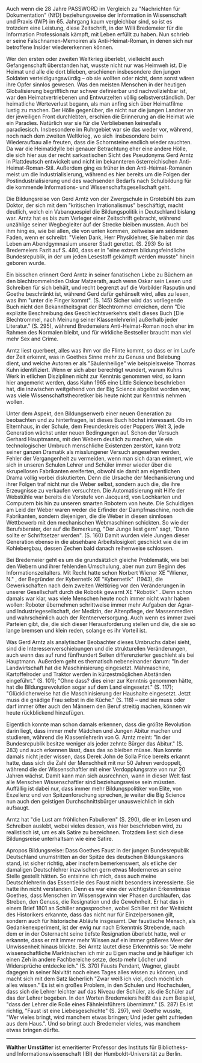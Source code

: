 Auch wenn die 28 Jahre PASSWORD im Vergleich zu "Nachrichten für Dokumentation" (NfD) beziehungsweise der Information in Wissenschaft und Praxis (IWP) im 65. Jahrgang kaum vergleichbar sind, so ist es trotzdem eine Leistung, diese Zeitschrift, in der Willi Bredemeier für die Information Professionals kämpft, mit Leben erfüllt zu haben. Nun schrieb er seine Falschnamen-Memoiren als Anti-Heimat-Roman, in denen sich nur betroffene Insider wiedererkennen können.

Wer den ersten oder zweiten Weltkrieg überlebt, vielleicht auch Gefangenschaft überstanden hat, wusste nicht nur was Heimweh ist. Die Heimat und alle die dort blieben, erschienen insbesondere den jungen Soldaten verteidigungswürdig – ob sie wollten oder nicht, denn sonst wären ihre Opfer sinnlos gewesen. Was den meisten Menschen in der heutigen Globalisierung begrifflich nur schwer definierbar und nachvollziehbar ist, war den Heimatvertriebenen und Entwurzelten völlig selbstverständlich. Der heimatliche Werteverlust begann, als man anfing sich über Heimatfilme lustig zu machen. Der Hölle gegenüber, die nicht nur die jungen Landser an der jeweiligen Front durchlebten, erschien die Erinnerung an die Heimat wie ein Paradies. Natürlich war sie für die Verbliebenen keinesfalls paradiesisch. Insbesondere im Ruhrgebiet war sie das weder vor, während, noch nach dem zweiten Weltkrieg, wo sich  insbesondere beim Wiederaufbau alle freuten, dass die Schornsteine endlich wieder rauchten. Da war die Heimatidylle bei genauer Betrachtung eher eine andere Hölle, die sich hier aus der recht sarkastischen Sicht des Pseudonyms Gerd Arntz in Plattdeutsch entwickelt und nicht im bekannteren österreichischen Anti-Heimat-Roman-Stil. Außerdem ging es früher in den Anti-Heimat-Romanen meist um die Industrialisierung, während es hier bereits um die Folgen der Postindustrialisierung und des wachsenden Bedarfs nach Schulbildung für die kommende Informations- und Wissenschaftsgesellschaft geht. 

Die Bildungsreise von Gerd Arntz von der Zwergschule in Grotebühl bis zum Doktor, der sich mit dem "kritischen Irrationalismus" beschäftigt, macht deutlich, welch ein Vabanquespiel die Bildungspolitik in Deutschland bislang war. Arntz hat es bis zum Verleger einer Zeitschrift gebracht, während unzählige seiner Wegbegleiter auf der Strecke bleiben mussten. Auch bei ihm hing es, wie bei allen, die von unten kommen, zeitweise am seidenen Faden, wenn er schreibt: "Vielen Dank, Herr Physiklehrer, Sie haben mir das Leben am Abendgymnasium unserer Stadt gerettet. (S. 293) So ist Bredemeiers Fazit auf S. 480, dass er in "eine extrem bildungsfeindliche Bundesrepublik, in der um jeden Lesestoff gekämpft werden musste" hinein geboren wurde. 

Ein bisschen erinnert Gerd Arntz in seiner fanatischen Liebe zu Büchern
an den blechtrommelnden Oskar Matzerath, auch wenn Oskar sein Lesen und
Schreiben für sich behält, und recht begrenzt auf die Vorbilder Rasputin
und Goethe beschränkt ist, während Gerd dafür gehänselt wird, alles zu
lesen, was ihm "unter die Finger kommt". (S. 145) Sicher wird das
vorliegende Buch nicht den Bekanntheitsgrat der Blechtrommel erreichen,
denn "Die explizite Beschreibung des Geschlechtsverkehrs stellt dieses
Buch [Die Blechtrommel, nach Meinung seiner Klassenlehrerin] außerhalb
jeder Literatur." (S. 295), während Bredemeiers Anti-Heimat-Roman noch
eher im Rahmen des Normalen bleibt, und für wirkliche Bestseller braucht
man viel mehr Sex and Crime. 

Arntz liest querbeet, alles was ihm vor die Flinte kommt, so dass er im
Laufe der Zeit erkennt, was in Goethes Sinne mehr zu Genuss und Belebung
dient, und welche Autoren er als "Säulenheilige" wie beispielsweise
Thomas Kuhn identifiziert. Wenn er sich aber berechtigt wundert, warum
Kuhns Werk in etlichen Disziplinen nicht zur Kenntnis genommen wird, so
kann hier angemerkt werden, dass Kuhn 1965 eine Little Science
beschrieben hat, die inzwischen weitgehend von der Big Science abgelöst
worden war, was viele Wissenschaftstheoretiker bis heute nicht zur
Kenntnis nehmen wollen.

Unter dem Aspekt, den Bildungserwerb einer neuen Generation zu
beobachten und zu hinterfragen, ist dieses Buch höchst interessant. Ob
im Elternhaus, in der Schule, dem Freundeskreis oder Poppers Welt 3,
jede Generation wächst unter neuen Bedingungen auf. Schon der Versuch
Gerhard Hauptmanns, mit den Webern deutlich zu machen, wie ein
technologischer Umbruch menschliche Existenzen zerstört, kann trotz
seiner ganzen Dramatik als misslungener Versuch angesehen werden, Fehler
der Vergangenheit zu vermeiden, wenn man sich daran erinnert, wie sich
in unseren Schulen Lehrer und Schüler immer wieder über die skrupellosen
Fabrikanten ereiferten, obwohl sie damit am eigentlichen Drama völlig
vorbei diskutierten. Denn die Ursache der Mechanisierung und ihrer
Folgen traf nicht nur die Weber selbst, sondern auch die, die ihre
Erzeugnisse zu verkaufen versuchten. Die Automatisierung mit Hilfe der
Webstühle war bereits die Vorstufe von Jacquard, von Lochkarten und
Computern bis hin zu unseren smarten Robotern von heute. Die Schuldigen
am Leid der Weber waren weder die Erfinder der Dampfmaschine, noch die
Fabrikanten, sondern diejenigen, die die Weber in diesen sinnlosen
Wettbewerb mit den mechanischen Webmaschinen schickten. So wie der
Berufsberater, der auf die Bemerkung, "Der Junge liest gern" sagt, "Dann
sollte er Schriftsetzer werden". (S. 160) Damit wurden viele Jungen
dieser Generation ebenso in die absehbare Arbeitslosigkeit geschickt wie
die im Kohlebergbau, dessen Zechen bald danach reihenweise schlossen. 

Bei Bredemeier geht es um die grundsätzlich gleiche Problematik, wie bei
den Webern und ihrer fehlenden Umschulung, aber nun zum Beginn des
Informationszeitalters. Mit Recht hatte schon Norbert Wiener XE "Wiener,
N." , der Begründer der Kybernetik XE "Kybernetik"  (1943), die
Gewerkschaften nach dem zweiten Weltkrieg vor den Veränderungen in
unserer Gesellschaft durch die Robotik gewarnt XE "Robotik" . Denn schon
damals war klar, was viele Menschen heute noch immer nicht wahr haben
wollen: Roboter übernehmen schrittweise immer mehr Aufgaben der Agrar-
und Industriegesellschaft, der Medizin, der Altenpflege, der
Massenmedien und wahrscheinlich auch der Rentnerversorgung. Auch wenn es
immer zwei Parteien gibt, die, die sich dieser Herausforderung stellen
und die, die sie so lange bremsen und klein reden, solange es ihr
Vorteil ist. 

Was Gerd Arntz als analytischer Beobachter dieses Umbruchs dabei sieht,
sind die Interessenverschiebungen und die strukturellen Veränderungen,
auch wenn das auf rund fünfhundert Seiten differenzierter geschieht als
bei Hauptmann. Außerdem geht es thematisch nebeneinander darum: "In der
Landwirtschaft hat die Maschinisierung eingesetzt. Mähmaschine,
Kartoffelroder und Traktor werden in kürzestmöglichen Abständen
eingeführt." (S. 101); "Ohne dass? dies einer zur Kenntnis genommen
hätte, hat die Bildungsrevolution sogar auf dem Land eingesetzt." (S.
117); "Glücklicherweise hat die Maschinisierung der Haushalte
eingesetzt. Jetzt muss die gnädige Frau selbst in die Küche." (S. 118) –
und sie muss oder darf immer öfter auch den Männern den Beruf streitig
machen, können wir heute rückblickend hinzufügen.

Eigentlich konnte man schon damals erkennen, dass die größte Revolution
darin liegt, dass immer mehr Mädchen und Jungen Abitur machen und
studieren, während die Klassenlehrerin von G. Arntz meint: "In der
Bundesrepublik besitze weniger als jeder zehnte Bürger das Abitur." (S.
283) und auch erkennen lässt, dass das so bleiben müsse. Nun konnte
damals nicht jeder wissen, dass Derek John de Solla Price bereits
erkannt hatte, dass sich die Zahl der Menschheit mit nur 50 Jahren
verdoppelt, während die der Wissenschaftler mit einer Verdopplungsrate
von nur 20 Jahren wächst. Damit kann man sich ausrechnen, wann in dieser
Welt fast alle Menschen Wissenschaftler sind beziehungsweise sein
müssten. Auffällig ist dabei nur, dass immer mehr Bildungspolitiker von
Elite, von Exzellenz und von Spitzenforschung sprechen, je weiter die
Big Science nun auch den geistigen Durchschnittsbürger unausweichlich in
sich aufsaugt. 

Arntz hat "die Lust am fröhlichen Fabulieren" (S. 290), die er im Lesen
und Schreiben auslebt, wobei vieles dessen, was hier beschrieben wird,
zu realistisch ist, um es als Satire zu bezeichnen. Trotzdem liest sich
diese Bildungsreise unterhaltsam wie eine Satire.

Apropos Bildungsreise: Dass Goethes Faust in der jungen Bundesrepublik
Deutschland unumstritten an der Spitze des deutschen Bildungskanons
stand, ist sicher richtig, aber insofern bemerkenswert, als etliche der
damaligen Deutschlehrer inzwischen gern etwas Moderneres an seine Stelle
gestellt hätten. So entsinne ich mich, dass auch meine Deutschlehrerin
das Essentielle des Faust nicht besonders interessierte. Sie hatte ihn
nicht verstanden. Denn es war eine der wichtigsten Erkenntnisse Goethes,
dass Menschen im Wissensgewinn vier Phasen durchlaufen, das Streben, den
Genuss, die Resignation und die Gewohnheit. Er hat das in einem Brief
1801 an Schiller angesprochen, wobei Schiller mit der Weitsicht des
Historikers erkannte, dass das nicht nur für Einzelpersonen gilt,
sondern auch für historische Abläufe insgesamt. Der faustische Mensch,
als Gedankenexperiment, ist der ewig nur nach Erkenntnis Strebende, nach
dem er in der Osternacht seine tiefste Resignation überlebt hatte, weil
er erkannte, dass er mit immer mehr Wissen auf ein immer größeres Meer
der Unwissenheit hinaus blickte. Bei Arntz lautet diese Erkenntnis so:
"Je mehr wissenschaftliche Marktnischen ich mir zu Eigen mache und je
häufiger ich einen Zeh in andere Fachbereiche setze, desto mehr Löcher
und Widersprüche entdecke ich." (S. 370) Fausts Pendant, Wagner, glaubt
dagegen in seiner Naivität noch eines Tages alles wissen zu können, und
macht sich mit dem Satz lächerlich "Zwar weiß ich viel, doch möcht ich
alles wissen." Es ist ein großes Problem, in den Schulen und
Hochschulen, dass sich die Lehrer leichter auf das Niveau der Schüler,
als die Schüler auf das der Lehrer begeben. In den Worten Bredemeiers
heißt das zum Beispiel, "dass der Lehrer die Rolle eines Fähnleinführers
übernimmt." (S. 287) Es ist richtig, "Faust ist eine Liebesgeschichte"
(S. 297), weil Goethe wusste, "Wer vieles bringt, wird manchem etwas
bringen; Und jeder geht zufrieden aus dem Haus.". Und so bringt auch
Bredemeier vieles, was manchem etwas bringen dürfte.

---

**Walther Umstätter** ist emeritierter Professor des Instituts für
Bibliotheks- und Informationswissenschaft (IBI) der Humboldt-Universität
zu Berlin. 
